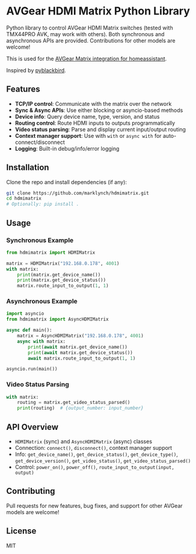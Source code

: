 
# AVGear HDMI Matrix Python Library

Python library to control AVGear HDMI Matrix switches (tested with TMX44PRO AVK, may work with others). Both synchronous and asynchronous APIs are provided. Contributions for other models are welcome!

This is used for the [AVGear Matrix integration for homeassistant](https://github.com/marklynch/hass-avgear-matrix).

Inspired by [pyblackbird](https://github.com/koolsb/pyblackbird/).

## Features

- **TCP/IP control**: Communicate with the matrix over the network
- **Sync & Async APIs**: Use either blocking or asyncio-based methods
- **Device info**: Query device name, type, version, and status
- **Routing control**: Route HDMI inputs to outputs programmatically
- **Video status parsing**: Parse and display current input/output routing
- **Context manager support**: Use with `with` or `async with` for auto-connect/disconnect
- **Logging**: Built-in debug/info/error logging

## Installation

Clone the repo and install dependencies (if any):

```bash
git clone https://github.com/marklynch/hdmimatrix.git
cd hdmimatrix
# Optionally: pip install .
```

## Usage

### Synchronous Example

```python
from hdmimatrix import HDMIMatrix

matrix = HDMIMatrix("192.168.0.178", 4001)
with matrix:
    print(matrix.get_device_name())
    print(matrix.get_device_status())
    matrix.route_input_to_output(1, 1)
```

### Asynchronous Example

```python
import asyncio
from hdmimatrix import AsyncHDMIMatrix

async def main():
    matrix = AsyncHDMIMatrix("192.168.0.178", 4001)
    async with matrix:
        print(await matrix.get_device_name())
        print(await matrix.get_device_status())
        await matrix.route_input_to_output(1, 1)

asyncio.run(main())
```

### Video Status Parsing

```python
with matrix:
    routing = matrix.get_video_status_parsed()
    print(routing)  # {output_number: input_number}
```

## API Overview

- `HDMIMatrix` (sync) and `AsyncHDMIMatrix` (async) classes
- Connection: `connect()`, `disconnect()`, context manager support
- Info: `get_device_name()`, `get_device_status()`, `get_device_type()`, `get_device_version()`, `get_video_status()`, `get_video_status_parsed()`
- Control: `power_on()`, `power_off()`, `route_input_to_output(input, output)`

## Contributing

Pull requests for new features, bug fixes, and support for other AVGear models are welcome!

## License

MIT
